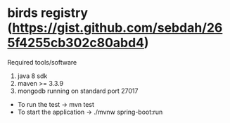 # birds registry (https://gist.github.com/sebdah/265f4255cb302c80abd4)

Required tools/software

1) java 8 sdk
2) maven >= 3.3.9
3) mongodb running on standard port 27017

* To run the test -> mvn test
* To start the application -> ./mvnw  spring-boot:run

